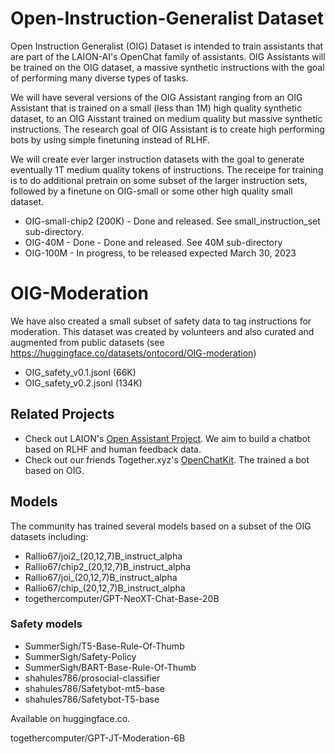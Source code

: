 # Open-Instruction-Generalist Dataset

Open Instruction Generalist (OIG) Dataset is intended to train assistants that are part of the LAION-AI's OpenChat family of assistants.  OIG Assistants will be trained on the OIG dataset, a massive synthetic instructions with the goal of performing many diverse types of tasks. 

We will have several versions of the OIG Assistant ranging from an OIG Assistant that is trained on a small (less than 1M) high quality synthetic dataset, to an OIG Aisstant trained on medium quality but massive synthetic instructions. The research goal of OIG Assistant is to create high performing bots by using simple finetuning instead of RLHF.

We will create ever larger instruction datasets with the goal to generate eventually 1T medium quality tokens of instructions. The receipe for training is to do additional pretrain on some subset of the larger instruction sets, followed by a finetune on OIG-small or some other high quality small dataset.

* OIG-small-chip2 (200K) - Done and released. See  small_instruction_set sub-directory.
* OIG-40M - Done - Done and released. See 40M sub-directory
* OIG-100M - In progress, to be released expected March 30, 2023

# OIG-Moderation

We have also created a small subset of safety data to tag instructions for moderation. This dataset was created by volunteers and also curated and augmented from public datasets (see https://huggingface.co/datasets/ontocord/OIG-moderation)

* OIG_safety_v0.1.jsonl (66K)
* OIG_safety_v0.2.jsonl (134K)

## Related Projects
* Check out LAION's [Open Assistant Project](https://github.com/LAION-AI/Open-Assistant). We aim to build a chatbot based on RLHF and human feedback data.
* Check out our friends Together.xyz's [OpenChatKit](https://github.com/togethercomputer/OpenChatKit). The trained a bot based on OIG.

## Models
The community has trained several models based on a subset of the OIG datasets including:

- Rallio67/joi2_(20,12,7)B_instruct_alpha
- Rallio67/chip2_(20,12,7)B_instruct_alpha
- Rallio67/joi_(20,12,7)B_instruct_alpha
- Rallio67/chip_(20,12,7)B_instruct_alpha
- togethercomputer/GPT-NeoXT-Chat-Base-20B

### Safety models

- SummerSigh/T5-Base-Rule-Of-Thumb
- SummerSigh/Safety-Policy
- SummerSigh/BART-Base-Rule-Of-Thumb
- shahules786/prosocial-classifier
- shahules786/Safetybot-mt5-base
- shahules786/Safetybot-T5-base

Available on huggingface.co. 

togethercomputer/GPT-JT-Moderation-6B
